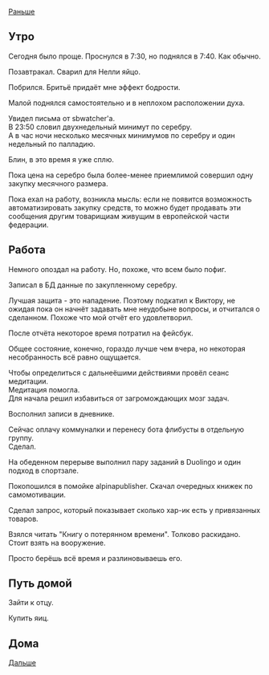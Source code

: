 [Раньше](2020.09.21.md)  
## Утро
Сегодня было проще. Проснулся в 7:30, но поднялся в 7:40. Как обычно.

Позавтракал. Сварил для Нелли яйцо.

Побрился. Бритьё придаёт мне эффект бодрости.

Малой поднялся самостоятельно и в неплохом расположении духа.

Увидел письма от sbwatcher'а.  
В 23:50 словил двухнедельный минимут по серебру.  
А в час ночи несколько месячных минимумов по серебру и один недельный по палладию.

Блин, в это время я уже сплю.

Пока цена на серебро была более-менее приемлимой совершил одну закупку месячного размера.

Пока ехал на работу, возникла мысль: если не появится возможность автоматизировать закупку средств, то можно будет продавать эти сообщения другим товарищиам живущим в европейской части федерации.
## Работа
Немного опоздал на работу. Но, похоже, что всем было пофиг.

Записал в БД данные по закупленному серебру.

Лучшая защита - это нападение. Поэтому подкатил к Виктору, не ожидая пока он начнёт задавать мне неудобыне вопросы, и отчитался о сделанном. Похоже что мой отчёт его удовлетворил.

После отчёта некоторое время потратил на фейсбук.

Общее состояние, конечно, гораздо лучше чем вчера, но некоторая несобранность всё равно ощущается.

Чтобы определиться с дальнеёшими действиями провёл сеанс медитации.  
Медитация помогла.  
Для начала решил избавиться от загромождающих мозг задач.

Восполнил записи в дневнике.

Сейчас оплачу коммуналки и перенесу бота флибусты в отдельную группу.  
Сделал.

На обеденном перерыве выполнил пару заданий в Duolingo и один подход в спортзале.

Покопошился в помойке alpinapublisher. Скачал очередных книжек по самомотивации.

Сделал запрос, который показывает сколько хар-ик есть у привязанных товаров.

Взялся читать "Книгу о потерянном времени". Толково раскидано. Стоит взять на вооружение.

Просто берёшь всё время и разлиновываешь его.
## Путь домой
Зайти к отцу.

Купить яиц.
## Дома
[Дальше](2020.09.22.md)
